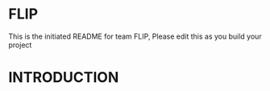 # FLIP
This is the initiated README for team FLIP, Please edit this as you build your project
# INTRODUCTION
